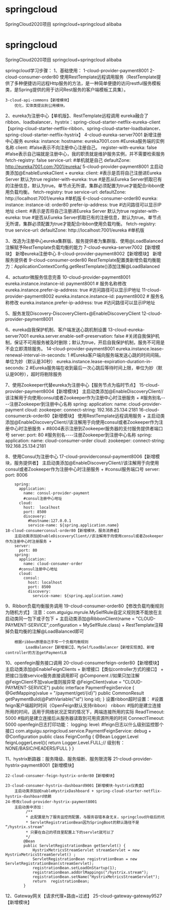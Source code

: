 # springcloud

SpringCloud2020项目
springcloud+springcloud alibaba


# springcloud

SpringCloud2020项目
springcloud+springcloud alibaba

springcloud学习步骤：
1、基础使用：
	1-cloud-provider-payment8001
	2-cloud-consumer-order80
		使用RestTemplate远程调用服务（RestTemplate提供了多种便捷访问远程Http服务的方法，是一种简单便捷的访问restful服务模板类，是Spring提供的用于访问Rest服务的客户端模板工具集）。

	3-cloud-api-commons【新增模块】
		优化，实体类提出到公用模块。

2、eureka为注册中心【单机版】、RestTemplate远程调用
	eureka融合了ribbon、loadbalancer、hystrix：spring-cloud-starter-netflix-eureka-client【spring-cloud-starter-netflix-ribbon、spring-cloud-starter-loadbalancer、spring-cloud-starter-netflix-hystrix】
	4-cloud-eureka-server7001
		新增注册中心服务
			eureka:
			  instance:
				hostname: eureka7001.com  #Eureka服务端的实例名称
			  client:
				#false表示不向注册中心注册自己。
				register-with-eureka: false
				#false表示自己端就是注册中心，我的职责就是维护服务实例，并不需要检索服务
				fetch-registry: false
				service-url:
				  #单机就是自己
				  defaultZone: http://eureka7001.com:7001/eureka/
	5-cloud-provider-payment8001
		主启动类添加@EnableEurekaClient + 
			eureka:
			  client:
				#表示是否将自己注册进Eureka Server 默认为true
				register-with-eureka: true
				#是否从Eureka Server抓取已有的注册信息，默认为true。单节点无所谓，集群必须配置为true才能配合ribbon使用负载均衡。
				fetch-registry: true
				service-url:
				  defaultZone: http://localhost:7001/eureka #单机版
	6-cloud-consumer-order80
		eureka:
		  instance:
			instance-id: order80
			prefer-ip-address: true #访问路径可以显示IP地址
		  client:
			#表示是否将自己注册进Eureka Server 默认为true
			register-with-eureka: true
			#是否从Eureka Server抓取已有的注册信息，默认为true。单节点无所谓，集群必须配置为true才能配合ribbon使用负载均衡。
			fetch-registry: true
			service-url:
			  defaultZone: http://localhost:7001/eureka #单机版

3、改造为注册中心eureka集群版、服务提供者为集群版、使用@LoadBalanced注解赋予RestTemplate负载均衡的能力
	7-cloud-eureka-server7002【新增模块】
		新增eureka注册中心
	8-cloud-provider-payment8002【新增模块】
		新增服务提供者
	9-cloud-consumer-order80
		RestTemplate配置类新增负载均衡能力：ApplicationContextConfig.getRestTemplate()添加注解@LoadBalanced
	
4、actuator微服务信息完善
	10-cloud-provider-payment8001
		eureka.instance.instance-id: payment8001 # 服务名称修改
		eureka.instance.prefer-ip-address: true #访问路径可以显示IP地址
	11-cloud-provider-payment8002
		eureka.instance.instance-id: payment8002 # 服务名称修改
		eureka.instance.prefer-ip-address: true #访问路径可以显示IP地址

5、服务发现Discovery-DiscoveryClient+@EnableDiscoveryClient
	12-cloud-provider-payment8001

6、eureka自我保护机制、客户端发送心跳机制设置
	13-cloud-eureka-server7001
		eureka.server.enable-self-preservation: false #关闭自我保护机制，保证不可用服务被及时删除；默认为true，开启自我保护机制，服务不可用是不会立即清除服务。
	14-cloud-provider-payment8001
		eureka.instance.lease-renewal-interval-in-seconds: 1 #Eureka客户端向服务端发送心跳的时间间隔，单位为妙（默认是30秒）
		eureka.instance.lease-expiration-duration-in-seconds: 2 #Eureka服务端在收到最后一次心跳后等待时间上限，单位为妙（默认是90秒），超时将剔除服务

7、使用Zookeeper代替eureka为注册中心【服务节点为临时节点】
	15-cloud-provider-payment8004【新增模块】
		主启动类添加@EnableDiscoveryClient//该注解用于向使用consul或者Zookeeper作为注册中心时注册服务 + 
			#服务别名----注册Zookeeper到注册中心名称
			spring:
			  application:
				name: cloud-provider-payment
			  cloud:
				zookeeper:
				  connect-string: 192.168.25.134:2181
	16-cloud-consumerzk-order80【新增模块】
		使用RestTemplate远程调用服务 + 
		主启动类添加@EnableDiscoveryClient//该注解用于向使用consul或者Zookeeper作为注册中心时注册服务 + 
			#8004表示注册到Zookeeper服务器的支付服务提供者端口号
			server:
			  port: 80
			#服务别名----注册Zookeeper到注册中心名称
			spring:
			  application:
				name: cloud-consumer-order
			  cloud:
				zookeeper:
				  connect-string: 192.168.25.134:2181

8、使用Consul为注册中心
	17-cloud-providerconsul-payment8006【新增模块，服务提供者】
		主启动类添加@EnableDiscoveryClient//该注解用于向使用consul或者Zookeeper作为注册中心时注册服务 +
		#consul服务端口号
		server:
		  port: 8006

		spring:
		  application:
			name: consul-provider-payment
			#consul注册中心地址
		  cloud:
			host:  localhost
			port: 8500
			discovery:
			  #hostname:127.0.0.1
			  service-name: ${spring.application.name}
	18-cloud-consumerconsul-order80【新增模块，服务消费者】
		主启动类添加@EnableDiscoveryClient//该注解用于向使用consul或者Zookeeper作为注册中心时注册服务 +
		server:
		  port: 80
		spring:
		  application:
			name: cloud-consumer-order
		  #consul注册中心地址
		  cloud:
			consul:
			  host: localhost
			  port: 8500
			  discovery:
				service-name: ${spring.application.name}

9、Ribbon负载均衡服务调用
	19-cloud-consumer-order80【修改负载均衡规则为随机方式】
		注意：com.atguigu.myrule.MySelfRule自定义规则类不能放在主启动类同一包下或子包下 + 
		主启动类添加@RibbonClient(name = "CLOUD-PAYMENT-SERVICE",configuration = MySelfRule.class) + 
		RestTemplate注释掉负载均衡的注解@LoadBalanced即可
		
		根据ribbon原理自己手写一个负载均衡规则
			 LoadBalancer【新增接口】、MySelfLoadBalancer【新增实现类】、新增controller的方法getPaymentLB

10、openfegin服务接口调用
	20-cloud-consumerfeign-order80【新增模块】
		主启动类添加@EnableFeignClients + 新增接口【类似controller方式的接口】 + 把接口当做service服务直接调用即可
			@Component
			//如果只加注解@FeignClient不加value值则报异常
			@FeignClient(value = "CLOUD-PAYMENT-SERVICE")
			public interface PaymentFeginService {
				@GetMapping(value = "/payment/get/{id}")
				public CommonResult<Payment> getPaymentBuId(@PathVariable("id") long id);
			}
	设置ribbon超时设置：
		#设置feign客户端超时时间（OpenFeign默认支持ribbon）
		ribbon:
		  #指的是建立连接所用的时间，适用于网络状况正常的情况下，两端连接所用的实际
		  ReadTimeout: 5000
		  #指的是建立连接后从服务器读取到可用资源所用的时间
		  ConnectTimeout: 5000
	openfegin日志打印功能：
		logging:
		  level:
			#feign日志以什么级别监控那个接口
			com.atguigu.springcloud.service.PaymentFeignService: debug
		+
		@Configuration
		public class FeignConfig {
			@Bean
			Logger.Level feignLoggerLevel(){
				return Logger.Level.FULL;// 级别有：NONE/BASIC/HEADERS/FULL
			}
		}

11、hystrix断路器：服务降级、服务熔断、服务限流等
	21-cloud-provider-hystrix-payment8001【新增模块】
		
	22-cloud-consumer-feign-hystrix-order80【新增模块】
	
	23-cloud-consumer-hystrix-dashboard9001【新增模块-hystrix仪表盘】
		主启动类添加@EnableHystrixDashboard + spring-cloud-starter-netflix-hystrix-dashboard依赖
	24-修改cloud-provider-hystrix-payment8001
		主启动类中添加：
			 /**
			 * 此配置是为了服务监控而配置，与服务容错本身无关，springcloud升级后的坑
			 * ServletRegistrationBean因为SpringBoot的默认路径不是 “/hystrix.stream"
			 * 只要在自己的项目里配置上下的servlet就可以了
			 */
			@Bean
			public ServletRegistrationBean getServlet() {
				HystrixMetricsStreamServlet streamServlet = new HystrixMetricsStreamServlet() ;
				ServletRegistrationBean registrationBean = new ServletRegistrationBean(streamServlet);
				registrationBean.setLoadOnStartup(1);
				registrationBean.addUrlMappings("/hystrix.stream");
				registrationBean.setName("HystrixMetricsStreamServlet");
				return  registrationBean;
			}
	
12、Gateway网关【请求代理+路由+过滤】
	25-cloud-gateway-gateway9527【新增模块】
